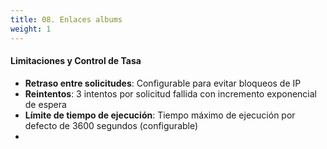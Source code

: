 ```yaml
---
title: 08. Enlaces albums
weight: 1
---
```


#### Limitaciones y Control de Tasa

- **Retraso entre solicitudes**: Configurable para evitar bloqueos de IP
- **Reintentos**: 3 intentos por solicitud fallida con incremento exponencial de espera
- **Límite de tiempo de ejecución**: Tiempo máximo de ejecución por defecto de 3600 segundos (configurable)
- 
